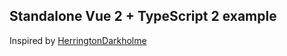 Standalone Vue 2 + TypeScript 2 example
------
Inspired by [HerringtonDarkholme](https://github.com/HerringtonDarkholme/vue-ts-example/tree/2609c7c754379c86788bb7bf515eb001989c0b6a)